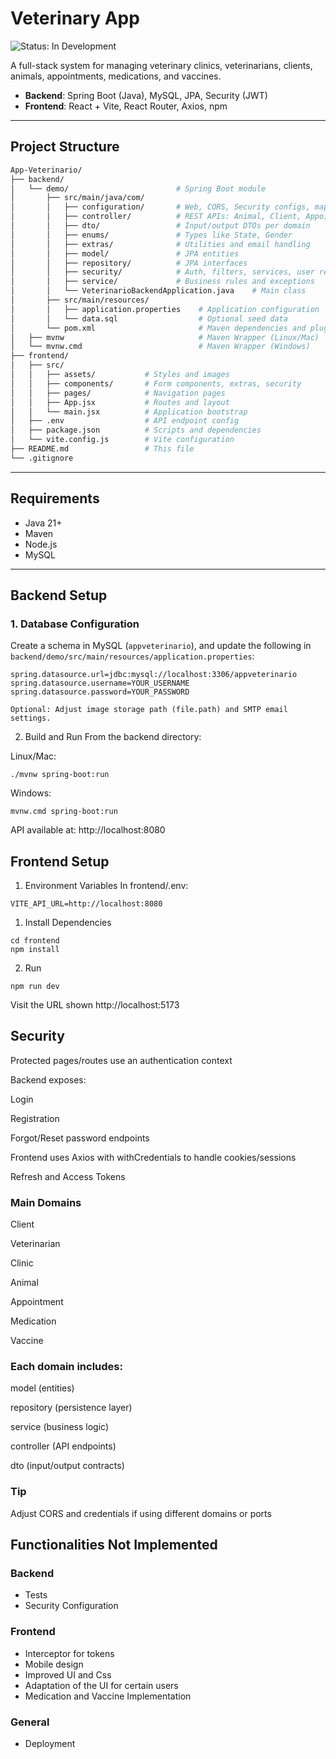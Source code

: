 # Veterinary App


![Status: In Development](https://img.shields.io/badge/status-In%20Development-yellow)


A full-stack system for managing veterinary clinics, veterinarians, clients, animals, appointments, medications, and vaccines.

- **Backend**: Spring Boot (Java), MySQL, JPA, Security (JWT)
- **Frontend**: React + Vite, React Router, Axios, npm 

---

## Project Structure

```bash
App-Veterinario/
├── backend/
│   └── demo/                        # Spring Boot module
│       ├── src/main/java/com/
│       │   ├── configuration/       # Web, CORS, Security configs, mappings
│       │   ├── controller/          # REST APIs: Animal, Client, Appointment, etc.
│       │   ├── dto/                 # Input/output DTOs per domain
│       │   ├── enums/               # Types like State, Gender
│       │   ├── extras/              # Utilities and email handling
│       │   ├── model/               # JPA entities
│       │   ├── repository/          # JPA interfaces
│       │   ├── security/            # Auth, filters, services, user repository
│       │   ├── service/             # Business rules and exceptions
│       │   └── VeterinarioBackendApplication.java    # Main class
│       ├── src/main/resources/
│       │   ├── application.properties    # Application configuration
│       │   └── data.sql                  # Optional seed data
│       └── pom.xml                       # Maven dependencies and plugins
│   ├── mvnw                              # Maven Wrapper (Linux/Mac)
│   └── mvnw.cmd                          # Maven Wrapper (Windows)
├── frontend/
│   ├── src/
│   │   ├── assets/           # Styles and images
│   │   ├── components/       # Form components, extras, security
│   │   ├── pages/            # Navigation pages
│   │   ├── App.jsx           # Routes and layout
│   │   └── main.jsx          # Application bootstrap
│   ├── .env                  # API endpoint config
│   ├── package.json          # Scripts and dependencies
│   └── vite.config.js        # Vite configuration
├── README.md                 # This file
└── .gitignore
```


---

## Requirements

- Java 21+
- Maven
- Node.js
- MySQL

---

## Backend Setup

### 1. Database Configuration

Create a schema in MySQL (`appveterinario`), and update the following in  
`backend/demo/src/main/resources/application.properties`:

```properties
spring.datasource.url=jdbc:mysql://localhost:3306/appveterinario
spring.datasource.username=YOUR_USERNAME
spring.datasource.password=YOUR_PASSWORD

Optional: Adjust image storage path (file.path) and SMTP email settings.
```

2. Build and Run
From the backend directory:

Linux/Mac:
```
./mvnw spring-boot:run
```
Windows:
```
mvnw.cmd spring-boot:run
```
API available at: http://localhost:8080

## Frontend Setup
1. Environment Variables
In frontend/.env:
```
VITE_API_URL=http://localhost:8080
```

1. Install Dependencies
```
cd frontend
npm install
```

2. Run
```
npm run dev
```

Visit the URL shown http://localhost:5173

## Security

Protected pages/routes use an authentication context

Backend exposes:

Login

Registration

Forgot/Reset password endpoints

Frontend uses Axios with withCredentials to handle cookies/sessions

Refresh and Access Tokens

### Main Domains

Client

Veterinarian

Clinic

Animal

Appointment

Medication

Vaccine

### Each domain includes:

model (entities)

repository (persistence layer)

service (business logic)

controller (API endpoints)

dto (input/output contracts)

### Tip
Adjust CORS and credentials if using different domains or ports

## Functionalities Not Implemented

### Backend
- Tests
- Security Configuration

### Frontend
- Interceptor for tokens
- Mobile design
- Improved UI and Css 
- Adaptation of the UI for certain users
- Medication and Vaccine Implementation

### General
- Deployment
